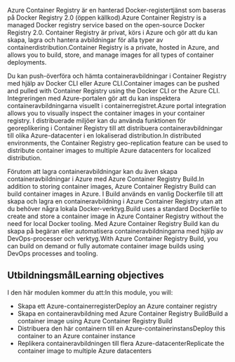 <span data-ttu-id="4a4b8-101">Azure Container Registry är en hanterad Docker-registertjänst som baseras på Docker Registry 2.0 (öppen källkod).</span><span class="sxs-lookup"><span data-stu-id="4a4b8-101">Azure Container Registry is a managed Docker registry service based on the open-source Docker Registry 2.0.</span></span> <span data-ttu-id="4a4b8-102">Container Registry är privat, körs i Azure och gör att du kan skapa, lagra och hantera avbildningar för alla typer av containerdistribution.</span><span class="sxs-lookup"><span data-stu-id="4a4b8-102">Container Registry is a private, hosted in Azure, and allows you to build, store, and manage images for all types of container deployments.</span></span>

<span data-ttu-id="4a4b8-103">Du kan push-överföra och hämta containeravbildningar i Container Registry med hjälp av Docker CLI eller Azure CLI.</span><span class="sxs-lookup"><span data-stu-id="4a4b8-103">Container images can be pushed and pulled with Container Registry using the Docker CLI or the Azure CLI.</span></span> <span data-ttu-id="4a4b8-104">Integreringen med Azure-portalen gör att du kan inspektera containeravbildningarna visuellt i containerregistret.</span><span class="sxs-lookup"><span data-stu-id="4a4b8-104">Azure portal integration allows you to visually inspect the container images in your container registry.</span></span> <span data-ttu-id="4a4b8-105">I distribuerade miljöer kan du använda funktionen för georeplikering i Container Registry till att distribuera containeravbildningar till olika Azure-datacenter i en lokaliserad distribution.</span><span class="sxs-lookup"><span data-stu-id="4a4b8-105">In distributed environments, the Container Registry geo-replication feature can be used to distribute container images to multiple Azure datacenters for localized distribution.</span></span>

<span data-ttu-id="4a4b8-106">Förutom att lagra containeravbildningar kan du även skapa containeravbildningar i Azure med Azure Container Registry Build.</span><span class="sxs-lookup"><span data-stu-id="4a4b8-106">In addition to storing container images, Azure Container Registry Build can build container images in Azure.</span></span> <span data-ttu-id="4a4b8-107">I Build används en vanlig Dockerfile till att skapa och lagra en containeravbildning i Azure Container Registry utan att du behöver några lokala Docker-verktyg.</span><span class="sxs-lookup"><span data-stu-id="4a4b8-107">Build uses a standard Dockerfile to create and store a container image in Azure Container Registry without the need for local Docker tooling.</span></span> <span data-ttu-id="4a4b8-108">Med Azure Container Registry Build kan du skapa på begäran eller automatisera containeravbildningarna med hjälp av DevOps-processer och verktyg.</span><span class="sxs-lookup"><span data-stu-id="4a4b8-108">With Azure Container Registry Build, you can build on demand or fully automate container image builds using DevOps processes and tooling.</span></span>

## <a name="learning-objectives"></a><span data-ttu-id="4a4b8-109">Utbildningsmål</span><span class="sxs-lookup"><span data-stu-id="4a4b8-109">Learning objectives</span></span>

<span data-ttu-id="4a4b8-110">I den här modulen kommer du att:</span><span class="sxs-lookup"><span data-stu-id="4a4b8-110">In this module, you will:</span></span>

- <span data-ttu-id="4a4b8-111">Skapa ett Azure-containerregister</span><span class="sxs-lookup"><span data-stu-id="4a4b8-111">Deploy an Azure container registry</span></span>
- <span data-ttu-id="4a4b8-112">Skapa en containeravbildning med Azure Container Registry Build</span><span class="sxs-lookup"><span data-stu-id="4a4b8-112">Build a container image using Azure Container Registry Build</span></span>
- <span data-ttu-id="4a4b8-113">Distribuera den här containern till en Azure-containerinstans</span><span class="sxs-lookup"><span data-stu-id="4a4b8-113">Deploy this container to an Azure container instance</span></span>
- <span data-ttu-id="4a4b8-114">Replikera containeravbildningen till flera Azure-datacenter</span><span class="sxs-lookup"><span data-stu-id="4a4b8-114">Replicate the container image to multiple Azure datacenters</span></span>